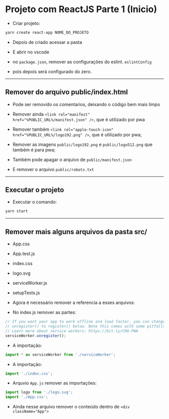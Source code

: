 <h1>Projeto com ReactJS Parte 1 (Inicio)</h1>

- Criar projeto:

```bash
yarn create react-app NOME_DO_PROJETO
```

- Depois de criado acessar a pasta

- E abrir no vscode

- no `package.json`, remover as configurações do eslint. `eslintConfig`

- pois depois será configurado do zero.

---

<h2>Remover do arquivo public/index.html</h2>

- Pode ser removido os comentarios, deixando o código bem mais limpo

- Remover ainda `<link rel="manifest" href="%PUBLIC_URL%/manifest.json" />`, que é utilizado por pwa

- Remover também `<link rel="apple-touch-icon" href="%PUBLIC_URL%/logo192.png" />`, que é utilizado por pwa;

- Remover as imagens `public/logo192.png` e `public/logo512.png` que também é para pwa;

- Também pode apagar o arquivo de `public/manifest.json`

- E remover o arquivo `public/robots.txt`

---

<h2>Executar o projeto</h2>

- Executar o comando:

```bash
yarn start
```

---

<h2>Remover mais alguns arquivos da pasta src/</h2>

- App.css

- App.test.js

- index.css

- logo.svg

- serviceWorker.js

- setupTests.js

- Agora é necessário remover a referencia a esses arquivos:

- No index.js remover as partes: 

```js
// If you want your app to work offline and load faster, you can change
// unregister() to register() below. Note this comes with some pitfalls.
// Learn more about service workers: https://bit.ly/CRA-PWA
serviceWorker.unregister();
```

- A importação:

```js
import * as serviceWorker from './serviceWorker';
```

- A importação:

```js
import './index.css';
```

- Arquvio `App.js` remover as importações:

```js
import logo from './logo.svg';
import './App.css';
```

- Ainda nesse arquivo remover o conteúdo dentro de `<div className="App">`
